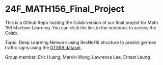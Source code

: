 # 24F_MATH156_Final_Project
This is a Github Repo hosting the Colab version of our final project for Math 156 Machine Learning. You can click the link in the notebook to access the Colab.

Topic: Deep Learning Network using ResNet18 structure to predict germen traffic signs using the [GTSRB dataset](https://www.kaggle.com/datasets/meowmeowmeowmeowmeow/gtsrb-german-traffic-sign/data?select=Train).

Group member: Eric Huang, Marvin Wong, Lawrence Lee, Ernest Leung
